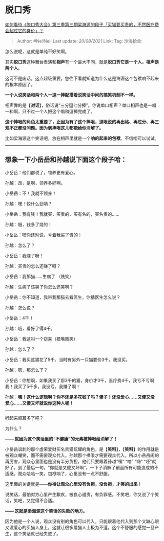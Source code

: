 # 脱口秀
[如何看待《脱口秀大会》第三季第三期梁海源的段子「买猫要买贵的，不然医疗费会超过它的身价」？](https://www.zhihu.com/question/412684061/answer/1397449863)
> Author: #NellNell
> Last update: *20/08/2021*
> Link:
> Tag:
> 沙海拾金:

怎么说呢，这就是单纯不好笑啊。

其实**脱口秀**这种舞台表演和**相声**有一个最大不同，就是**脱口秀它是一个人，相声是两个人**。

这可不是废话，这点超级重要，您往下看就知道为什么这是海源这个包袱响不起来的根本原因了。

**一个人说笑话和两个人一逗一捧配搭着说笑话中间的搞笑机制不一样。**

相声靠的是【**对话**】，俗话说“三分逗七分捧”。你说单口相声？单口相声也是一唱一和啊，只不过一个人把这个唱和逗捧完成了。

**这个捧哏的角色太重要了，正因为有了这个捧哏，逗哏说的再出格、再过分、再三观不正都没问题。因为到捧哏这儿都能给你消解了。**

比如梁海源这个笑话吧，放在相声里就是一个**响的起来的包袱**。不信咱可以试试。

---

## 想象一下小岳岳和孙越说下面这个段子哈：

小岳岳：他们都说了，领养更有爱心。

孙越：昂，是啊，领养多好啊。

小岳岳：不！我就不领养！

孙越：嘿！较什么劲呐？

小岳岳：我有钱！我就买，买贵的，买有名的，买名贵的……

孙越：哦，钱多了烧的！

小岳岳：嘿你还别说，亏着我买了贵的！

孙越：怎么了？

小岳岳：我赚了呀！

孙越：买贵的怎么还赚了呀？

小岳岳：我那猫……生病了 （贱笑）

孙越：生病了该哭了你怎么还笑啊？

小岳岳：你不知道，我带我那猫去看医生，你猜医生怎么说？

孙越：怎么说？

小岳岳：4千！

孙越：哦，看好了得4千。

小岳岳：我这叫一个窃喜（捂嘴贱笑）

孙越：怎么了？

小岳岳：我买这猫花了5千，当时有另外一只猫要价3千，我没买。

孙越：嗯，那怎么了？

小岳岳：你想啊，如果我买了那3千的猫，身价才3千，医疗费4千，我亏不亏啊我！我买了5千多，我没亏，我赚了啊！

孙越：**嗨！这什么逻辑啊？你不还是多花钱了吗？傻子！还没爱心……又傻又没爱心……又傻又坏就说你这种人呢！**

---

听起来顺耳多了吧？

为什么？

**—— 就因为这个笑话里的“不健康”的元素被捧哏给消解了！**

小岳岳讽刺的那个虚荣爱财买名贵猫炫耀的角色，是【**笑料**】，【**笑料**】的作用就是被观众嘲笑，而不需要观众代入。孙越那个捧哏才需要观众代入。所以小岳岳闹的再厉害，观众心里面也是没有半分负担，他们只要跟着孙越“嘿” “啥” “嗨” “呸”就好了。到了最后一句，“你就是又傻又坏啊”，一下子消解了前面所有可能造成的不适感。观众哈哈一笑，包袱响了，心里没有一点不舒服。

这里面的关键就是——**你得让观众心里没有负担，没负担，才笑的出来！**

说笑话，最怕对方心里产生歉疚，被良心谴责，有负罪感。不笑吧，你又说了个笑话，笑吧，又觉得不合适。

**—— 这就是梁海源这个笑话的失败的地方。**

因为他是一个人说，观众没有别的角色可以代入，只能跟着他代入到那个又缺心眼又没爱心的买猫人身上，这就让很多爱猫人士极为不适。这个不舒服的感觉一旦产生，这个笑话就已经失败了。
